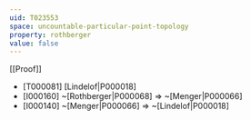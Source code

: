 ```yaml
---
uid: T023553
space: uncountable-particular-point-topology
property: rothberger
value: false
---
```

[[Proof]]

* [T000081] [Lindelof|P000018]
* [I000160] ~[Rothberger|P000068] => ~[Menger|P000066]
* [I000140] ~[Menger|P000066] => ~[Lindelof|P000018]

